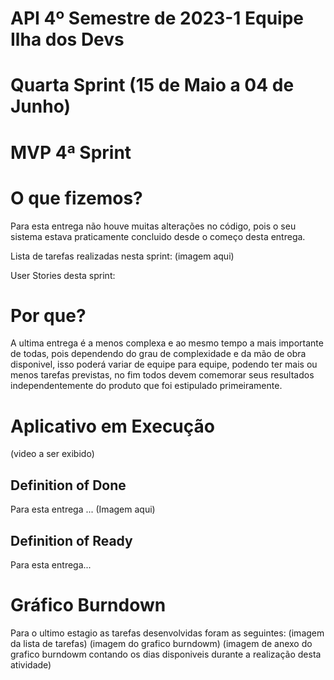 # API 4º Semestre de 2023-1 Equipe Ilha dos Devs
# Quarta Sprint (15 de Maio a 04 de Junho)
# MVP 4ª Sprint
# O que fizemos?

Para esta entrega não houve muitas alterações no código, pois o seu sistema estava praticamente concluido desde o começo desta entrega.

Lista de tarefas realizadas nesta sprint:
(imagem aqui)

User Stories desta sprint: 

# Por que?
A ultima entrega é a menos complexa e ao mesmo tempo a mais importante de todas, pois dependendo do grau de complexidade e da mão de obra disponivel, isso poderá variar de equipe para equipe, podendo ter mais ou menos tarefas previstas, no fim todos devem comemorar seus resultados independentemente do produto que foi estipulado primeiramente.

# Aplicativo em Execução
(video a ser exibido)

## Definition of Done
Para esta entrega ...
(Imagem aqui)

## Definition of Ready
Para esta entrega...

# Gráfico Burndown
Para o ultimo estagio as tarefas desenvolvidas foram as seguintes:
(imagem da lista de tarefas)
(imagem do grafico burndowm)
(imagem de anexo do grafico burndowm contando os dias disponiveis durante a realização desta atividade)
